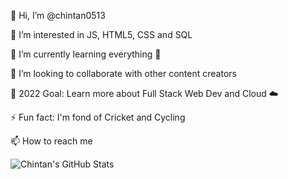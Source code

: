  👋 Hi, I’m @chintan0513 <br>
 
 
 👀 I’m interested in JS, HTML5, CSS and SQL <br>
 
 
 🌱 I’m currently learning everything 🤣 <br>
 
 
 👯 I’m looking to collaborate with other content creators <br>
 
 
 🥅 2022 Goal: Learn more about Full Stack Web Dev and Cloud ☁️ <br>
 
 
 ⚡ Fun fact: I'm fond of Cricket and Cycling <br>
 
 
 📫 How to reach me <br>
       
  ![Chintan's GitHub Stats](https://github-readme-stats.vercel.app/api?username=chintan0513&show_icons=true&theme=tokyonight)
